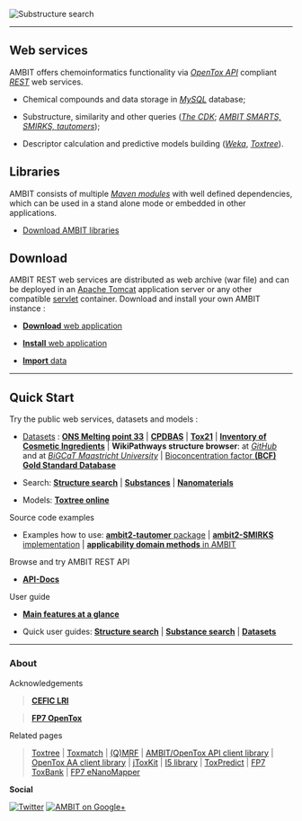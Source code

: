

![Substructure search](images/screenshots/search_substructure_2.png "AMBIT Substructure search")

---

## Web services

AMBIT offers chemoinformatics functionality via [*OpenTox API*](api.html) compliant [*REST*](rest.html) web services. 

- Chemical compounds and data storage in [*MySQL*](http://mysql.com) database; 

- Substructure, similarity and other queries ([*The CDK*](http://cdk.sf.net); [*AMBIT SMARTS, SMIRKS, tautomers*](pubs_citeambit.html));

- Descriptor calculation and predictive models building ([*Weka*](http://www.cs.waikato.ac.nz/ml/weka/), [*Toxtree*](http://toxtree.sf.net)).

## Libraries

AMBIT consists of multiple [*Maven modules*](http://maven.apache.org/) with well defined dependencies, which can be used in a stand alone mode or embedded in other applications.
   
- [Download AMBIT libraries](./download_ambitlibs.html)

## Download

AMBIT REST web services are distributed as web archive (war file) and can be deployed in an [Apache Tomcat](http://tomcat.apache.org/) application server or any other compatible [servlet](http://en.wikipedia.org/wiki/Java_Servlet) container. Download and install your own AMBIT instance :

-   [**Download** web application](./download_ambitrest.html)

-   [**Install** web application](./install_ambitrest.html)

-   [**Import** data](./usage_dataset.html)

---

## Quick Start

Try the public web services, datasets and models : 

-   [Datasets](http://apps.ideaconsult.net:8080/data/dataset?pagesize=100) : [**ONS Melting point 33**](http://apps.ideaconsult.net:8080/data/ui/_dataset?dataset_uri=http%3A%2F%2Fapps.ideaconsult.net%3A8080%2Fdata%2Fdataset%2F45) | [**CPDBAS**](http://apps.ideaconsult.net:8080/data/ui/_dataset?dataset_uri=http%3A%2F%2Fapps.ideaconsult.net%3A8080%2Fdata%2Fdataset%2F10) | [**Tox21**](http://apps.ideaconsult.net:8080/data/ui/_dataset?dataset_uri=http%3A%2F%2Fapps.ideaconsult.net%3A8080%2Fdata%2Fdataset%2F36) | [**Inventory of Cosmetic Ingredients**](http://apps.ideaconsult.net:8080/data/ui/_dataset?dataset_uri=http%3A%2F%2Fapps.ideaconsult.net%3A8080%2Fdata%2Fdataset%2F1) | **WikiPathways structure browser**: at [*GitHub*](http://ideaconsult.github.io/Toxtree.js) and at [*BiGCaT Maastricht University*](http://www.bigcat.unimaas.nl/~egonw/wpm/) |  [Bioconcentration factor **(BCF) Gold Standard Database**](http://ambit.sourceforge.net/euras/)
     
-   Search: [**Structure search**](http://apps.ideaconsult.net:8080/data/ui/_search) | [**Substances**](http://apps.ideaconsult.net:8080/data/substances) | [**Nanomaterials**](http://apps.ideaconsult.net:8080/enanomapper/substances) 
   
-   Models: [**Toxtree online**](http://apps.ideaconsult.net:8080/data/ui/toxtree)

Source code examples

-   Examples how to use: [**ambit2-tautomer** package](https://github.com/ideaconsult/examples-ambit/tree/master/tautomers-example) | [**ambit2-SMIRKS** implementation](https://github.com/ideaconsult/examples-ambit/tree/master/smirks-example) | [**applicability domain methods** in AMBIT](https://github.com/ideaconsult/examples-ambit/tree/master/appdomain-example)

Browse and try AMBIT REST API

-   [**API-Docs**](http://ideaconsult.github.io/examples-ambit/apidocs/)	

User guide

-   [**Main features at a glance**](intro.html)

-   Quick user guides: [**Structure search**](usage.html) | [**Substance search**](usage_substance.html) | [**Datasets**](usage_dataset.html)

---

### About

Acknowledgements

>[**CEFIC LRI**](http://www.cefic-lri.org/)

>[**FP7 OpenTox**](http://opentox.org/)

Related pages

> [Toxtree](http://toxtree.sf.net/) | [Toxmatch](http://toxmatch.sf.net/) |  [(Q)MRF](http://qmrf.sf.net/) | 
 [AMBIT/OpenTox API client library](https://github.com/ideaconsult/opentox-cli) | [OpenTox AA client library](https://github.com/vedina/opentox-aa-cli) | 
 [jToxKit](https://github.com/ideaconsult/Toxtree.js) | [I5 library](https://github.com/ideaconsult/i5) | [ToxPredict](http://toxpredict.org) |
 [FP7 ToxBank](http://toxbank.net) | [FP7 eNanoMapper](http://enanomapper.net)

**Social**

[![Twitter](./images/twitter.png)](https://twitter.com/10705013)  [![AMBIT on Google+](./images/googleplus.png)](https://plus.google.com/116849658963631645389/posts)

